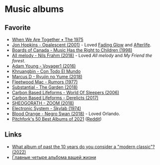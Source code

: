 # Music albums

## Favorite

- [When We Are Together • The 1975](https://open.spotify.com/album/6dVCpQ7oGJD1oYs2fv1t5M)
- [Jon Hopkins - Opalescent (2001)](https://www.youtube.com/watch?v=yEMQeJ9FwY8&t=3s) - Loved [Fading Glow](https://www.youtube.com/watch?v=RCaUOvagpwE) and [Afterlife](https://www.youtube.com/watch?v=jh3nZGGLUMM).
- [Boards of Canada - Music Has the Right to Children (1998)](https://www.youtube.com/watch?v=XaJn3QqiIUc)
- [All melody - Nils Frahm (2018)](spotify:album:43hPjSOlltDtbjltUv24EV) - Loved _All melody_ and _My Friend the forest_.
- [Adam Young - Voyager1 (2016)](https://www.youtube.com/watch?v=TOcnG1Pa1Uc)
- [Khruangbin - Con Todo El Mundo](https://www.youtube.com/watch?v=AZ4smc076yo&list=PLbcerJq8u6Iddu8AsbtnlmzJUo0qjjBr7)
- [Marcus D - Ryujin no Yume (2018)](https://www.youtube.com/watch?v=vd3geghSeJo)
- [Fleetwood Mac - Rumors (1977)](https://www.youtube.com/watch?v=p6Fdm3-dnr0&list=PLcX_QGLREpvm_Y3WcoAeDXM9Igf-dlW7L)
- [Substantial - The Garden (2018)](https://www.youtube.com/watch?v=6QWxDzXbKHA)
- [Carbon Based Lifeforms - World Of Sleepers (2006)](https://www.youtube.com/watch?v=KQE29az48gM)
- [Carbon Based Lifeforms - Derelicts (2017)](https://www.youtube.com/watch?v=5o_uF1L5l6o)
- [SHEOGORATH - ZOOM (2018)](https://www.youtube.com/watch?v=RPxvTd_jCPQ)
- [Electronic System - Skylab (1974)](https://www.youtube.com/watch?v=cIwDLN2X6Rs)
- [Blood Orange - Negro Swan (2018)](https://open.spotify.com/album/7bvmGyFDwpHNRRRZJ0AHvn) - Loved Orlando.
- [Pitchfork's 50 Best Albums of 2021](https://pitchfork.com/features/lists-and-guides/best-albums-2021/) ([Reddit](https://www.reddit.com/r/popheads/comments/razwhl/pitchforks_50_best_albums_of_2021/))

## Links

- [What album of past the 10 years do you consider a "modern classic"? (2022)](https://www.reddit.com/r/electronicmusic/comments/uskht3/what_album_of_past_the_10_years_do_you_consider_a/)
- [Главные четыре альбома вашей жизни](https://twitter.com/MavrinBog/status/1548980109750816768)
